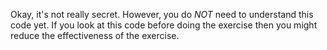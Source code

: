 Okay, it's not really secret. However, you do *NOT* need to understand this
code yet. If you look at this code before doing the exercise then you 
might reduce the effectiveness of the exercise.
